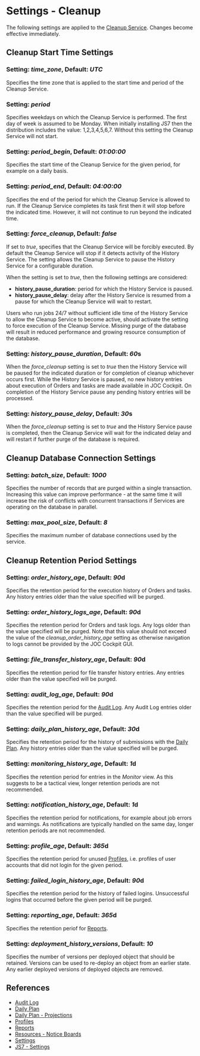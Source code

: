 # Settings - Cleanup

The following settings are applied to the [Cleanup Service](/service-cleanup). Changes become effective immediately.

## Cleanup Start Time Settings

### Setting: *time\_zone*, Default: *UTC*

Specifies the time zone that is applied to the start time and period of the Cleanup Service.

### Setting: *period*

Specifies weekdays on which the Cleanup Service is performed. The first day of week is assumed to be Monday. When initially installing JS7 then the distribution includes the value: 1,2,3,4,5,6,7. Without this setting the Cleanup Service will not start.

### Setting: *period\_begin*, Default: *01:00:00*

Specifies the start time of the Cleanup Service for the given period, for example on a daily basis.

### Setting: *period\_end*, Default: *04:00:00*

Specifies the end of the period for which the Cleanup Service is allowed to run. If the Cleanup Service completes its task first then it will stop before the indicated time. However, it will not continue to run beyond the indicated time.

### Setting: *force\_cleanup*, Default: *false*

If set to *true*, specifies that the Cleanup Service will be forcibly executed. By default the Cleanup Service will stop if it detects activity of the History Service. The setting allows the Cleanup Service to pause the History Service for a configurable duration.

When the setting is set to *true*, then the following settings are considered:

- **history\_pause\_duration**: period for which the History Service is paused.
- **history\_pause\_delay**: delay after the History Service is resumed from a pause for which the Cleanup Service will wait to restart.

Users who run jobs 24/7 without sufficient idle time of the History Service to allow the Cleanup Service to become active, should activate the setting to force execution of the Cleanup Service. Missing purge of the database will result in reduced performance and growing resource consumption of the database.

### Setting: *history\_pause\_duration*, Default: *60*s

When the *force\_cleanup* setting is set to *true* then the History Service will be paused for the indicated duration or for completion of cleanup whichever occurs first. While the History Service is paused, no new history entries about execution of Orders and tasks are made available in JOC Cockpit. On completion of the History Service pause any pending history entries will be processed.

### Setting: *history\_pause\_delay*, Default: *30*s

When the *force\_cleanup* setting is set to *true* and the History Service pause is completed, then the Cleanup Service will wait for the indicated delay and will restart if further purge of the database is required.

## Cleanup Database Connection Settings

### Setting: *batch\_size*, Default: *1000*

Specifies the number of records that are purged within a single transaction. Increasing this value can improve performance - at the same time it will increase the risk of conflicts with concurrent transactions if Services are operating on the database in parallel.

### Setting: *max\_pool\_size*, Default: *8*

Specifies the maximum number of database connections used by the service.

## Cleanup Retention Period Settings

### Setting: *order\_history\_age*, Default: *90*d

Specifies the retention period for the execution history of Orders and tasks. Any history entries older than the value specified will be purged.

### Setting: *order\_history\_logs\_age*, Default: *90*d

Specifies the retention period for Orders and task logs. Any logs older than the value specified will be purged. Note that this value should not exceed the value of the *cleanup\_order\_history\_age* setting as otherwise navigation to logs cannot be provided by the JOC Cockpit GUI.

### Setting: *file\_transfer\_history\_age*, Default: *90*d

Specifies the retention period for file transfer history entries. Any entries older than the value specified will be purged.

### Setting: *audit\_log\_age*, Default: *90*d

Specifies the retention period for the [Audit Log](/audit-log). Any Audit Log entries older than the value specified will be purged.

### Setting: *daily\_plan\_history\_age*, Default: *30*d

Specifies the retention period for the history of submissions with the [Daily Plan](/daily-plan). Any history entries older than the value specified will be purged.

### Setting: *monitoring\_history\_age*, Default: *1*d

Specifies the retention period for entries in the *Monitor* view. As this suggests to be a tactical view, longer retention periods are not recommended.

### Setting: *notification\_history\_age*, Default: *1*d

Specifies the retention period for notifications, for example about job errors and warnings. As notifications are typically handled on the same day, longer retention periods are not recommended.

### Setting: *profile\_age*, Default: *365*d

Specifies the retention period for unused [Profiles](/profiles), i.e. profiles of user accounts that did not login for the given period.

### Setting: *failed\_login\_history\_age*, Default: *90*d

Specifies the retention period for the history of failed logins. Unsuccessful logins that occurred before the given period will be purged.

### Setting: *reporting\_age*, Default: *365*d

Specifies the retention periof for [Reports](/reports).

### Setting: *deployment\_history\_versions*, Default: *10*

Specifies the number of versions per deployed object that should be retained. Versions can be used to re-deploy an object from an earlier state. Any earlier deployed versions of deployed objects are removed.

## References

- [Audit Log](/audit-log)
- [Daily Plan](/daily-plan)
- [Daily Plan - Projections](/daily-plan-projections)
- [Profiles](/profiles)
- [Reports](/reports)
- [Resources - Notice Boards](/resources-notice-boards)
- [Settings](/settings)
- [JS7 - Settings](https://kb.sos-berlin.com/display/JS7/JS7+-+Settings)